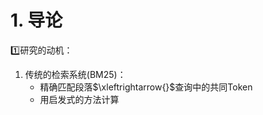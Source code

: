 # 1. 导论

:one:研究的动机：

1. 传统的检索系统($\text{BM25}$)：
   - 精确匹配段落$\xleftrightarrow{}$查询中的共同$\text{Token}$
   - 用启发式的方法计算